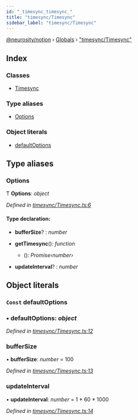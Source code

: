 ```yaml
---
id: "_timesync_timesync_"
title: "timesync/Timesync"
sidebar_label: "timesync/Timesync"
---
```


[@neurosity/notion](../index.md) › [Globals](../globals.md) › ["timesync/Timesync"](_timesync_timesync_.md)

## Index

### Classes

* [Timesync](../classes/_timesync_timesync_.timesync.md)

### Type aliases

* [Options](_timesync_timesync_.md#options)

### Object literals

* [defaultOptions](_timesync_timesync_.md#const-defaultoptions)

## Type aliases

###  Options

Ƭ **Options**: *object*

*Defined in [timesync/Timesync.ts:6](https://github.com/neurosity/notion-js/blob/58d781f/src/timesync/Timesync.ts#L6)*

#### Type declaration:

* **bufferSize**? : *number*

* **getTimesync**(): *function*

  * (): *Promise‹number›*

* **updateInterval**? : *number*

## Object literals

### `Const` defaultOptions

### ▪ **defaultOptions**: *object*

*Defined in [timesync/Timesync.ts:12](https://github.com/neurosity/notion-js/blob/58d781f/src/timesync/Timesync.ts#L12)*

###  bufferSize

• **bufferSize**: *number* = 100

*Defined in [timesync/Timesync.ts:13](https://github.com/neurosity/notion-js/blob/58d781f/src/timesync/Timesync.ts#L13)*

###  updateInterval

• **updateInterval**: *number* =  1 * 60 * 1000

*Defined in [timesync/Timesync.ts:14](https://github.com/neurosity/notion-js/blob/58d781f/src/timesync/Timesync.ts#L14)*
